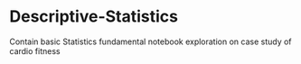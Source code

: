 # Descriptive-Statistics
Contain basic Statistics fundamental notebook exploration on case study of cardio fitness
